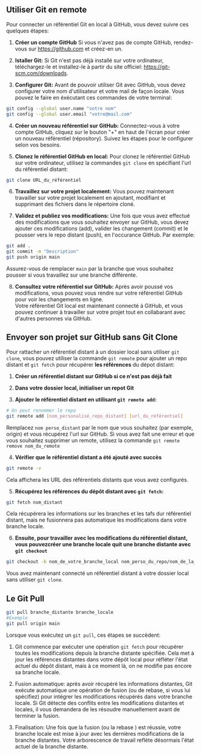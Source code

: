 ## Utiliser Git en remote

Pour connecter un référentiel Git en local à GitHub, vous devez suivre ces quelques étapes: 

1. **Créer un compte GitHub** Si vous n'avez pas de compte GitHub, rendez-vous sur https://github.com et créez-en un.

2. **Istaller Git:** Si Git n'est pas déjà installé sur votre ordinateur, téléchargez-le et installez-le à partir du site officiel: https://git-scm.com/downloads.

3. **Configurer Git:** Avant de pouvoir utiliser Git avec GitHub, vous devez configurer votre nom d'utilisateur et votre mail de façon locale. Vous pouvez le faire en éxécutant ces commandes de votre terminal:

```bash
git config --global user.name "votre nom"
git config --global user.email "votre@mail.com"
```

4. **Créer un nouveau référentiel sur GitHub:** Connectez-vous à votre compte GitHub, cliquez sur le bouton "+" en haut de l'écran pour créer un nouveau référentiel (répository). Suivez les étapes pour le configurer selon vos besoins.

5. **Clonez le référentiel GitHub en local:** Pour clonez le référentiel GitHub sur votre ordinateur, utilisez la commandes `git clone` en spécifiant l'url du référentiel distant:

```bash
git clone URL_du_référentiel
```

6. **Travaillez sur votre projet localement:** Vous pouvez maintenant travailler sur votre projet localement en ajoutant, modifiant et supprimant des fichiers dans le répertoire cloné. 

7. **Validez et publiez vos modifications:** Une fois que vous avez effectué des modifications que vous souhaitez envoyer sur GitHub, vous devez ajouter ces modifications (add), valider les changement (commit) et le pousser vers le repo distant (push), en l'occurance GitHub. Par exemple:
```bash
git add .
git commit -m "Description"
git push origin main
```

Assurez-vous de remplacer `main` par la branche que vous souhaitez pousser si vous travaillez sur une branche différente.

8. **Consultez votre référentiel sur GitHub:** Après avoir poussé vos modifications, vous pouvez vous rendre sur votre référentiel GitHub pour voir les changements en ligne.  
Votre référentiel Git local est maintenant connecté à GitHub, et vous pouvez continuer à travailler sur votre projet tout en collabarant avec d'autres personnes via GitHub.

## Envoyer son projet sur GitHub sans Git Clone
Pour rattacher un référentiel distant à un dossier local sans utiliser `git clone`, vous pouvez utiliser la commande `git remote` pour ajouter un repo distant et `git fetch` pour récupérer **les références** du dépot distant:

1. **Créer un référentiel distant sur GitHub si ce n'est pas déjà fait** 

2. **Dans votre dossier local, initialiser un repot Git**

3. **Ajouter le référentiel distant en utilisant `git remote add`:**

```bash
# On peut renommer le repo 
git remote add [nom_personalisé_repo_distant] [url_du_référentiel]
```

Remplacez `nom perso_distant` par le nom que vous souhaitez (par exemple, origin) et vous récupérez l'url sur GitHub.
Si vous avez fait une erreur et que vous souhaitez supprimer un remote, utilisez la commande `git remote remove nom_du_remote`

4. **Vérifier que le référentiel distant a été ajouté avec succès**

```bash
git remote -v
```

Cela affichera les URL des référentiels distants que vous avez configurés.

5. **Récupérez les références du dépôt distant avec `git fetch`:**
```bash
git fetch nom_distant
```

Cela récupérera les informations sur les branches et les tafs dur référentiel distant, mais ne fusionnera pas automatique les modifications dans votre branche locale.

6. **Ensuite, pour travailler avec les modifications du référentiel distant, vous pouvezcréer une branche locale quit une branche distante avec `git checkout`**

```bash
git checkout -b nom_de_votre_branche_local nom_perso_du_repo/nom_de_la_branche_distante
```

Vous avez maintenant connecté un référentiel distant à votre dossier local sans utiliser `git clone`.

## Le Git Pull

```bash
git pull branche_distante branche_locale
#Exemple
git pull origin main
```

Lorsque vous exécutez un `git pull`, ces étapes se succèdent:
1. Git commence par exécuter une opération `git fetch` pour récupérer toutes les modifications depuis la branche distante spécifiée. Cela met à jour les références distantes dans votre dépôt local pour réfléter l'état actuel du dépôt distant, mais à ce moment là, on ne modifie pas encore sa branche locale. 

2. Fusion automatique: après avoir récupéré les informations distantes, Git exécute automatique une opération de fusion (ou de rebase, si vous lui spécifiez) pour intégrer les modifications récupérés dans votre branche locale. Si Git détecte des conflits entre les modifications distantes et locales, il vous demandera de les résoudre manuellement avant de terminer la fusion.

3. Finalisation: Une fois que la fusion (ou la rebase ) est réussie, votre branche locale est mise à jour avec les dernières modifications de la branche distantes. Votre arborescence de travail reflète désormais l'état actuel de la branche distante.